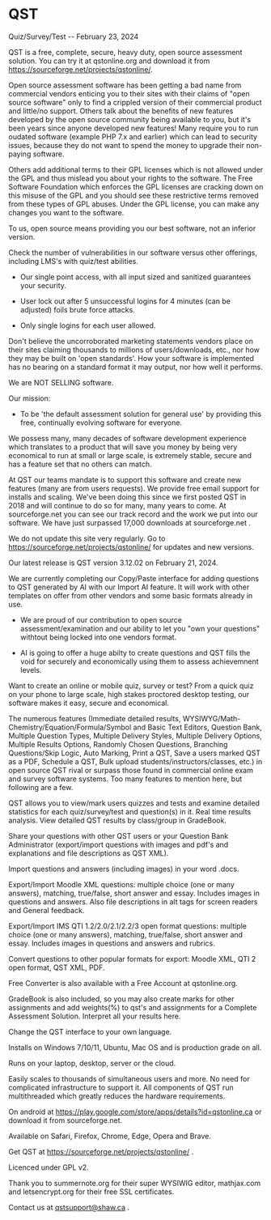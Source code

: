 # QST
Quiz/Survey/Test   --    February 23, 2024

QST is a free, complete, secure, heavy duty, open source assessment solution.
You can try it at qstonline.org and download it from https://sourceforge.net/projects/qstonline/. 

Open source assessment software has been getting a bad name from commercial vendors enticing you to their sites with their claims of "open source software" only to find a crippled version of their commercial product and little/no support.
Others talk about the benefits of new features developed by the open source community being available to you, but it's been years since anyone developed new features! 
Many require you to run oudated software (example PHP 7.x and earlier) which can lead to security issues, because they do not want to spend the money to upgrade their non-paying software.

Others add additional terms to their GPL licenses which is not allowed under the GPL and thus mislead you about your rights to the software.
The Free Software Foundation which enforces the GPL licenses are cracking down on this misuse of the GPL and you should see these restrictive terms removed from these types of GPL abuses.
Under the GPL license, you can make any changes you want to the software.

To us, open source means providing you our best software, not an inferior version.

Check the number of vulnerabilities in our software versus other offerings, including LMS's with quiz/test abilities.

- Our single point access, with all input sized and sanitized guarantees your security.

- User lock out after 5 unsuccessful logins for 4 minutes (can be adjusted) foils brute force attacks.

- Only single logins for each user allowed.

Don't believe the uncorroborated marketing statements vendors place on their sites claiming thousands to millions of users/downloads, etc., nor how they may be built on 'open standards'. How your software is implemented has no bearing on a standard format it may output, nor how well it performs.

We are NOT SELLING software.

Our mission:
- To be 'the default assessment solution for general use' by providing this free, continually evolving software for everyone.

We possess many, many decades of software development experience which translates to a product that will save you money by being very economical to run at small or large scale, is extremely stable, secure and has a feature set that no others can match. 

At QST our teams mandate is to support this software and create new features (many are from users requests).
We provide free email support for installs and scaling.
We've been doing this since we first posted QST in 2018 and will continue to do so for many, many years to come.
At sourceforge.net you can see our track record and the work we put into our software.
We have just surpassed 17,000 downloads at sourceforge.net .

We do not update this site very regularly. Go to https://sourceforge.net/projects/qstonline/ for updates and new versions.

Our latest release is QST version 3.12.02 on February 21, 2024.

We are currently completing our Copy/Paste interface for adding questions to QST generated by AI with our Import AI feature.
It will work with other templates on offer from other vendors and some basic formats already in use.

- We are proud of our contribution to open source assessment/examination and our ability to let you "own your questions" withtout being locked into one vendors format.

- AI is going to offer a huge abilty to create questions and QST fills the void for securely and economically using them to assess achievemnent levels.
  
  
Want to create an online or mobile quiz, survey or test? From a quick quiz on your phone to large scale, high stakes proctored desktop testing, our software makes it easy, secure and economical. 

The numerous features (Immediate detailed results, WYSIWYG/Math-Chemistry/Equation/Formula/Symbol and Basic Text Editors, Question Bank, Multiple Question Types, Multiple Delivery Styles, Multiple Delivery Options, Multiple Results Options, Randomly Chosen Questions, Branching Questions/Skip Logic, Auto Marking, Print a QST, Save a users marked QST as a PDF, Schedule a QST, Bulk upload students/instructors/classes, etc.) in open source QST rival or surpass those found in commercial online exam and survey software systems. Too many features to mention here, but following are a few.

QST allows you to view/mark users quizzes and tests and examine detailed statistics for each quiz/survey/test and question(s) in it. Real time results analysis. View detailed QST results by class/group in GradeBook.

Share your questions with other QST users or your Question Bank Administrator (export/import questions with images and pdf's and explanations and file descriptions as QST XML).

Import questions and answers (including images) in your word .docs.

Export/Import Moodle XML questions: multiple choice (one or many answers), matching, true/false, short answer and essay. Includes images in questions and answers. Also file descriptions in alt tags for screen readers and General feedback.

Export/Import IMS QTI 1.2/2.0/2.1/2.2/3 open format questions: multiple choice (one or many answers), matching, true/false, short answer and essay. Includes images in questions and answers and rubrics.

Convert questions to other popular formats for export: Moodle XML, QTI 2 open format, QST XML, PDF.

Free Converter is also available with a Free Account at qstonline.org.

GradeBook is also included, so you may also create marks for other assignments and add weights(%) to qst's and assignments for a Complete Assessment Solution. Interpret all your results here.

Change the QST interface to your own language.

Installs on Windows 7/10/11, Ubuntu, Mac OS and is production grade on all.

Runs on your laptop, desktop, server or the cloud.

Easily scales to thousands of simultaneous users and more.
No need for complicated infrastructure to support it. 
All components of QST run multithreaded which greatly reduces the hardware requirements. 

On android at https://play.google.com/store/apps/details?id=qstonline.ca or download it from sourceforge.net.

Available on Safari, Firefox, Chrome, Edge, Opera and Brave.

Get QST at https://sourceforge.net/projects/qstonline/ .

Licenced under GPL v2.

Thank you to summernote.org for their super WYSIWIG editor, mathjax.com and letsencrypt.org for their free SSL certificates.

Contact us at qstsupport@shaw.ca .

